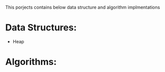 This porjects contains below data structure and algorithm implmentations




Data Structures:
================
- Heap 


Algorithms:
==========